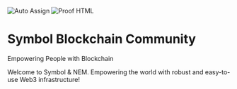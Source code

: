 ![Auto Assign](https://github.com/symbol-blockchain-community/demo-repository/actions/workflows/auto-assign.yml/badge.svg) ![Proof HTML](https://github.com/symbol-blockchain-community/demo-repository/actions/workflows/proof-html.yml/badge.svg)

# Symbol Blockchain Community

Empowering People with Blockchain

Welcome to Symbol & NEM. Empowering the world with robust and easy-to-use Web3 infrastructure!
